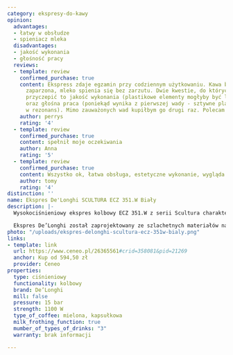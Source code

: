 ```yaml
---
category: ekspresy-do-kawy
opinion:
  advantages:
  - łatwy w obsłudze
  - spieniacz mleka
  disadvantages:
  - jakość wykonania
  - głośność pracy
  reviews:
  - template: review
    confirmed_purchase: true
    content: Ekspress zdaje egzamin przy codziennym użytkowaniu. Kawa bardzo dobrze
      zaparzona, mleko spienia się bez zarzutu. Dwie kwestie, do których można się
      przyczepić to jakość wykonania (plastikowe elementy mogłyby być lepszej jakości)
      oraz głośna praca (poniekąd wynika z pierwszej wady - sztywne plastiki wchodzą
      w rezonans). Mimo zauważonych wad kupiłbym go drugi raz. Polecam :)
    author: perrys
    rating: '4'
  - template: review
    confirmed_purchase: true
    content: spełnił moje oczekiwania
    author: Anna
    rating: '5'
  - template: review
    confirmed_purchase: true
    content: Wszystko ok, łatwa obsługa, estetyczne wykonanie, wygląda na trwałe.
    author: tomy
    rating: '4'
distinction: ''
name: Ekspres De'Longhi SCULTURA ECZ 351.W Biały
description: |-
  Wysokociśnieniowy ekspres kolbowy ECZ 351.W z serii Scultura charakteryzuje się funkcjonalnością i nieprzeciętnym designem. Został wyposażony w trzy oddzielne filtry umożliwiające parzenie zarówno kawy mielonej, jak i kapsułkowej z saszetek E.S.E. Filtr Crema zapewnia delikatną i gęstą piankę idealną do cappuccino.

  Ekspres De’Longhi został zaprojektowany ze szlachetnych materiałów najwyższej jakości, co zapewnia trwałość urządzenia. Jednocześnie matowe wykończenie sprawia, że ekspres wygląda nowocześnie, stylowo i doskonale prezentuje się na blacie każdej kuchni. Za intensywność naparu odpowiada ciśnienie - optymalne dla każdego procesu parzenia. Producent wyposażył ekspres w innowacyjny i intuicyjny system cappuccino, który za pomocą specjalnej dyszy spienia mleko, zamieniając je w puszystą i smaczną piankę, dodawaną do wszystkich napojów mlecznych. Dzięki stalowemu bojlerowi i dwóm wbudowanym termostatom kawa w pełni zachowuje swój aromatyczny i wyrazisty smak.
photo: "/uploads/ekspres-delonghi-scultura-ecz-351w-bialy.png"
links:
- template: link
  url: https://www.ceneo.pl/26365561#crid=358081&pid=21269
  anchor: Kup od 594,50 zł
  provider: Ceneo
properties:
  type: ciśnieniowy
  functionality: kolbowy
  brand: De’Longhi
  mill: false
  pressure: 15 bar
  strength: 1100 W
  type_of_coffee: mielona, kapsułkowa
  milk_frothing_function: true
  mumber_of_types_of_drinks: "3"
  warranty: brak informacji

---
```


